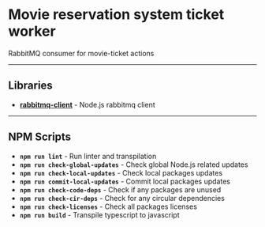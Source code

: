 # Movie reservation system ticket worker

RabbitMQ consumer for movie-ticket actions

---

## Libraries

- **[rabbitmq-client](<(https://github.com/expressjs/express)>)** - Node.js rabbitmq client

---

## NPM Scripts

- **`npm run lint`** - Run linter and transpilation
- **`npm run check-global-updates`** - Check global Node.js related updates
- **`npm run check-local-updates`** - Check local packages updates
- **`npm run commit-local-updates`** - Commit local packages updates
- **`npm run check-code-deps`** - Check if any packages are unused
- **`npm run check-cir-deps`** - Check for any circular dependencies
- **`npm run check-licenses`** - Check all packages licenses
- **`npm run build`** - Transpile typescript to javascript
